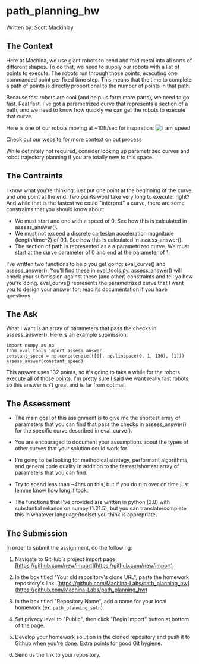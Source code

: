 # path_planning_hw
Written by: Scott Mackinlay

## The Context
Here at Machina, we use giant robots to bend and fold metal into all sorts of different shapes. To do that, we need to supply our robots with a list of points to execute. The robots run through those points, executing one commanded point per fixed time step. This means that the time to complete a path of points is directly proportional to the number of points in that path. 


Because fast robots are cool (and help us form more parts), we need to go fast. Real fast. I've got a parametrized curve that represents a section of a path, and we need to know how quickly we can get the robots to execute that curve. 

Here is one of our robots moving at ~10ft/sec for inspiration:
![i_am_speed](i_am_speed.gif?raw=True)

Check out our [website](https://www.machinalabs.ai/home/) for more context on out process

While definitely not required, consider looking up parametrized curves and robot trajectory planning if you are totally new to this space. 

## The Contraints
I know what you're thinking: just put one point at the beginning of the curve, and one point at the end. Two points wont take very long to execute, right? And while that is the fastest we could "interpret" a curve, there are some constraints that you should know about:
- We must start and end with a speed of 0. See how this is calculated in assess_answer(). 
- We must not exceed a discrete cartesian acceleration magnitude (length/time^2) of 0.1. See how this is calculated in assess_answer(). 
- The section of path is represented as a a parametrized curve. We must start at the curve parameter of 0 and end at the parameter of 1.


I've written two functions to help you get going: eval_curve() and assess_answer(). You'll find these in eval_tools.py. assess_answer() will check your submission against these (and other) constraints and tell ya how you're doing. eval_curve() represents the parametrized curve that I want you to design your answer for; read its documentation if you have questions. 

 ## The Ask
What I want is an array of parameters that pass the checks in assess_answer(). Here is an example submission:

```
import numpy as np
from eval_tools import assess_answer
constant_speed = np.concatenate(([0], np.linspace(0, 1, 130), [1]))
assess_answer(constant_speed)
```

This answer uses 132 points, so it's going to take a while for the robots execute all of those points. I'm pretty sure I said we want really fast robots, so this answer isn't great and is far from optimal. 

## The Assessment
- The main goal of this assignment is to give me the shortest array of parameters that you can find that pass the checks in assess_answer() for the specific curve described in eval_curve(). 

- You are encouraged to document your assumptions about the types of other curves that your solution could work for. 

- I'm going to be looking for methodical strategy, performant algorithms, and general code quality in addition to the fastest/shortest array of parameters that you can find.

- Try to spend less than ~4hrs on this, but if you do run over on time just lemme know how long it took. 

- The functions that I've provided are written in python (3.8) with substantial reliance on numpy (1.21.5), but you can translate/complete this in whatever language/toolset you think is appropriate. 

## The Submission
In order to submit the assignment, do the following:

1. Navigate to GitHub's project import page: [https://github.com/new/import](https://github.com/new/import)

2. In the box titled "Your old repository's clone URL", paste the homework repository's link: [https://github.com/Machina-Labs/path_planning_hw](https://github.com/Machina-Labs/path_planning_hw)

3. In the box titled "Repository Name", add a name for your local homework (ex. `path_planning_soln`)

4. Set privacy level to "Public", then click "Begin Import" button at bottom of the page.

5. Develop your homework solution in the cloned repository and push it to Github when you're done. Extra points for good Git hygiene.

6. Send us the link to your repository.





